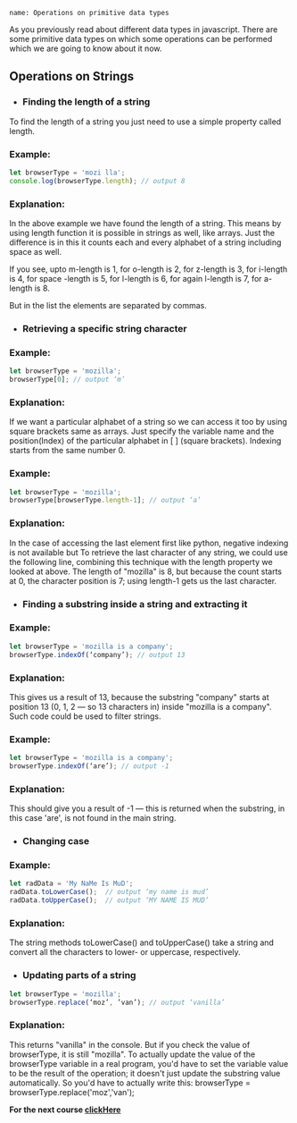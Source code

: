 ```ngMeta
name: Operations on primitive data types
```

As you previously read about different data types in javascript. There are some primitive data types on which some operations can be performed which we are going to know about it now.

## Operations on Strings 

- ### Finding the length of a string

To find the length of a string you just need to use a simple property called length.

### Example:

```javascript
let browserType = 'mozi lla';
console.log(browserType.length); // output 8
```

### Explanation:

In the above example we have found the length of a string. This means by using length function it is possible in strings as well, like arrays. Just the difference is in this it counts each and every alphabet of a string including space as well.

If you see, upto m-length is 1, for o-length is 2, for z-length is 3, for i-length is 4, for space -length is 5, for l-length is 6, for again l-length is 7, for a-length is 8.

But in the list the elements are separated by commas.

- ### Retrieving a specific string character

### Example:
```javascript
let browserType = 'mozilla';
browserType[0]; // output ‘m’
 ```

### Explanation:

If we want a particular alphabet of a string so we can access it too by using square brackets same as arrays. Just specify the variable name and the position(Index) of the particular alphabet in [ ] (square brackets). Indexing starts from the same number 0.
 
### Example:
```javascript
let browserType = 'mozilla';
browserType[browserType.length-1]; // output ‘a’
 ```
### Explanation:

In the case of accessing the last element first like python, negative indexing is not available but To retrieve the last character of any string, we could use the following line, combining this technique with the length property we looked at above. The length of "mozilla" is 8, but because the count starts at 0, the character position is 7; using  length-1 gets us the last character.
 
- ### Finding a substring inside a string and extracting it
	
### Example:
```javascript
let browserType = 'mozilla is a company';
browserType.indexOf(‘company’); // output 13
```
 
### Explanation:

This gives us a result of 13, because the substring "company" starts at position 13 (0, 1, 2  — so 13 characters in) inside "mozilla is a company". Such code could be used to filter strings.

### Example:
```javascript
let browserType = 'mozilla is a company';
browserType.indexOf(‘are’); // output -1
```
### Explanation:

This should give you a result of -1 — this is returned when the substring, in this case 'are', is not found in the main string.
 
- ### Changing case
	
### Example:
```javascript	
let radData = 'My NaMe Is MuD';
radData.toLowerCase();  // output ‘my name is mud’
radData.toUpperCase();  // output ‘MY NAME IS MUD’
```
### Explanation:
	
The string methods toLowerCase() and toUpperCase() take a string and convert all the characters to lower- or uppercase, respectively.
 
- ### Updating parts of a string

```javascript
let browserType = 'mozilla';
browserType.replace(‘moz’, ’van’); // output ‘vanilla’
```
### Explanation:

This returns "vanilla" in the console. But if you check the value of browserType, it is still "mozilla". To actually update the value of the browserType variable in a real program, you'd have to set the variable value to be the result of the operation; it doesn't just update the substring value automatically. So you'd have to actually write this: browserType = browserType.replace('moz','van');

**For the next course [clickHere](https://www.merakilearn.org/course/153/exercise/3745)**
 
